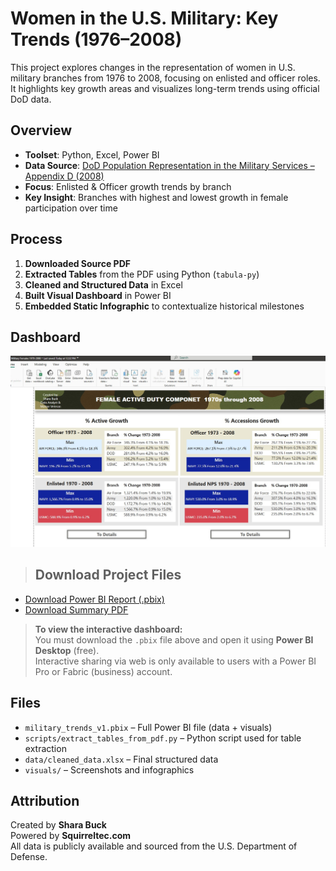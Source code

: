 # Women in the U.S. Military: Key Trends (1976–2008)

This project explores changes in the representation of women in U.S. military branches from 1976 to 2008, focusing on enlisted and officer roles. It highlights key growth areas and visualizes long-term trends using official DoD data.

## Overview

-  **Toolset**: Python, Excel, Power BI  
-  **Data Source**: [DoD Population Representation in the Military Services – Appendix D (2008)](https://prhome.defense.gov/Portals/52/Documents/MRA_Docs/MPP/AP/poprep/2008/appendixd.pdf)  
-  **Focus**: Enlisted & Officer growth trends by branch  
-  **Key Insight**: Branches with highest and lowest growth in female participation over time

##  Process

1. **Downloaded Source PDF**
2. **Extracted Tables** from the PDF using Python (`tabula-py`)
3. **Cleaned and Structured Data** in Excel
4. **Built Visual Dashboard** in Power BI
5. **Embedded Static Infographic** to contextualize historical milestones

##  Dashboard
![Dashboard Screenshot](MilitaryTrends/visuals/dashboard_screenshot.jpg)
> ## Download Project Files

-  [Download Power BI Report (.pbix)](https://github.com/Sharabuck/military-trends/raw/master/MilitaryTrends/Military%20Females%201970-2008.pbix)
-  [Download Summary PDF](https://github.com/Sharabuck/military-trends/raw/master/MilitaryTrends/Military_Females_1970-2008.pdf)

>  **To view the interactive dashboard:**  
> You must download the `.pbix` file above and open it using **Power BI Desktop** (free).  
> Interactive sharing via web is only available to users with a Power BI Pro or Fabric (business) account.

##  Files

- `military_trends_v1.pbix` – Full Power BI file (data + visuals)
- `scripts/extract_tables_from_pdf.py` – Python script used for table extraction
- `data/cleaned_data.xlsx` – Final structured data
- `visuals/` – Screenshots and infographics

## Attribution

Created by **Shara Buck**  
Powered by **Squirreltec.com**  
All data is publicly available and sourced from the U.S. Department of Defense.
